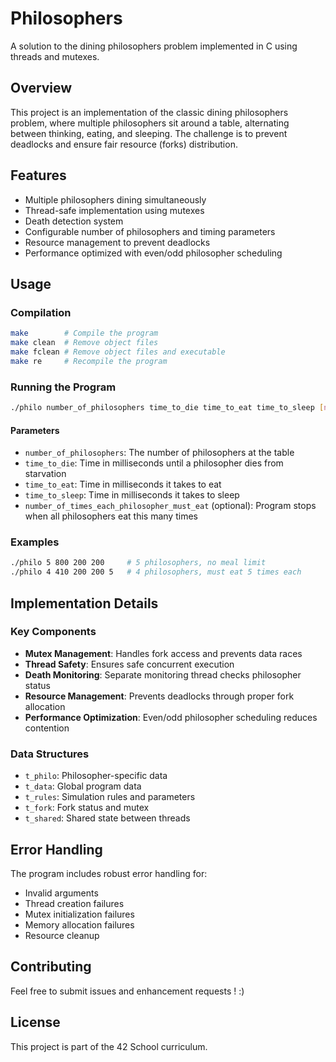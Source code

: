 # Philosophers

A solution to the dining philosophers problem implemented in C using threads and mutexes.

## Overview

This project is an implementation of the classic dining philosophers problem, where multiple philosophers sit around a table, alternating between thinking, eating, and sleeping. The challenge is to prevent deadlocks and ensure fair resource (forks) distribution.

## Features

- Multiple philosophers dining simultaneously
- Thread-safe implementation using mutexes
- Death detection system
- Configurable number of philosophers and timing parameters
- Resource management to prevent deadlocks
- Performance optimized with even/odd philosopher scheduling

## Usage

### Compilation

```bash
make        # Compile the program
make clean  # Remove object files
make fclean # Remove object files and executable
make re     # Recompile the program
```

### Running the Program

```bash
./philo number_of_philosophers time_to_die time_to_eat time_to_sleep [number_of_times_each_philosopher_must_eat]
```

#### Parameters

- `number_of_philosophers`: The number of philosophers at the table
- `time_to_die`: Time in milliseconds until a philosopher dies from starvation
- `time_to_eat`: Time in milliseconds it takes to eat
- `time_to_sleep`: Time in milliseconds it takes to sleep
- `number_of_times_each_philosopher_must_eat` (optional): Program stops when all philosophers eat this many times

### Examples

```bash
./philo 5 800 200 200     # 5 philosophers, no meal limit
./philo 4 410 200 200 5   # 4 philosophers, must eat 5 times each
```

## Implementation Details

### Key Components

- **Mutex Management**: Handles fork access and prevents data races
- **Thread Safety**: Ensures safe concurrent execution
- **Death Monitoring**: Separate monitoring thread checks philosopher status
- **Resource Management**: Prevents deadlocks through proper fork allocation
- **Performance Optimization**: Even/odd philosopher scheduling reduces contention

### Data Structures

- `t_philo`: Philosopher-specific data
- `t_data`: Global program data
- `t_rules`: Simulation rules and parameters
- `t_fork`: Fork status and mutex
- `t_shared`: Shared state between threads

## Error Handling

The program includes robust error handling for:
- Invalid arguments
- Thread creation failures
- Mutex initialization failures
- Memory allocation failures
- Resource cleanup

## Contributing

Feel free to submit issues and enhancement requests ! :)

## License

This project is part of the 42 School curriculum.